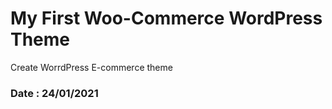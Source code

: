

# My First Woo-Commerce WordPress Theme 

Create WorrdPress E-commerce theme 

### Date : 24/01/2021